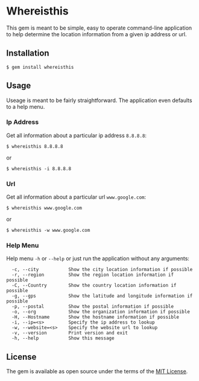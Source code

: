 # Whereisthis

This gem is meant to be simple, easy to operate command-line application to help determine the location information from a given ip address or url.

## Installation

    $ gem install whereisthis

## Usage

Useage is meant to be fairly straightforward. The application even defaults to a help menu.

### Ip Address

Get all information about a particular ip address `8.8.8.8`:

```
$ whereisthis 8.8.8.8
```
or

```
$ whereisthis -i 8.8.8.8
```
### Url

Get all information about a particular url `www.google.com`:

```
$ whereisthis www.google.com
```
or

```
$ whereisthis -w www.google.com
```

### Help Menu

Help menu `-h` or `--help` or just run the application without any arguments:

```
  -c, --city           Show the city location information if possible
  -r, --region         Show the region location information if possible
  -C, --Country        Show the country location information if possible
  -g, --gps            Show the latitude and longitude information if possible
  -p, --postal         Show the postal information if possible
  -o, --org            Show the organization information if possible
  -H, --Hostname       Show the hostname information if possible
  -i, --ip=<s>         Specify the ip address to lookup
  -w, --website=<s>    Specify the website url to lookup
  -v, --version        Print version and exit
  -h, --help           Show this message
```

## License

The gem is available as open source under the terms of the [MIT License](http://opensource.org/licenses/MIT).

